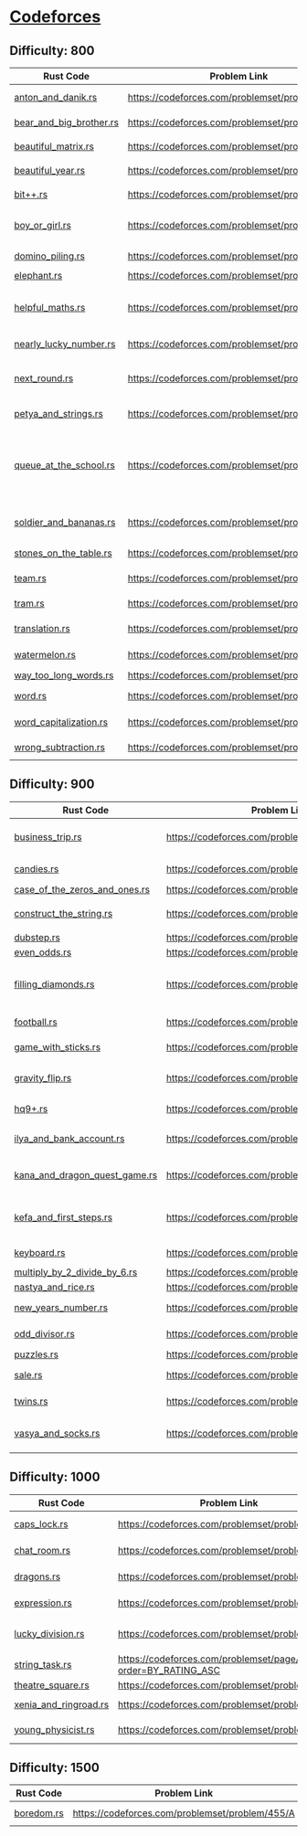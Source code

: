 # [Codeforces](https://codeforces.com/)
## Difficulty: 800
| Rust Code | Problem Link | Tags |
| --------- | ------------ | ---- |
| [anton_and_danik.rs](src/archive/800/anton_and_danik.rs) | https://codeforces.com/problemset/problem/734/A | `implementation`, `strings`, `*800` |
| [bear_and_big_brother.rs](src/archive/800/bear_and_big_brother.rs) | https://codeforces.com/problemset/problem/791/A | `implementation`, `*800` |
| [beautiful_matrix.rs](src/archive/800/beautiful_matrix.rs) | https://codeforces.com/problemset/problem/263/A | `implementation`, `*800` |
| [beautiful_year.rs](src/archive/800/beautiful_year.rs) | https://codeforces.com/problemset/problem/271/A | `brute force`, `*800` |
| [bit++.rs](src/archive/800/bit++.rs) | https://codeforces.com/problemset/problem/282/A | `implementation`, `*800` |
| [boy_or_girl.rs](src/archive/800/boy_or_girl.rs) | https://codeforces.com/problemset/problem/236/A | `brute force`, `implementation`, `strings`, `*800` |
| [domino_piling.rs](src/archive/800/domino_piling.rs) | https://codeforces.com/problemset/problem/50/A | `greedy`, `math`, `*800` |
| [elephant.rs](src/archive/800/elephant.rs) | https://codeforces.com/problemset/problem/617/A | `math`, `*800` |
| [helpful_maths.rs](src/archive/800/helpful_maths.rs) | https://codeforces.com/problemset/problem/339/A | `greedy`, `implementation`, `sortings`, `strings`, `*800` |
| [nearly_lucky_number.rs](src/archive/800/nearly_lucky_number.rs) | https://codeforces.com/problemset/problem/110/A | `implementation`, `*800` |
| [next_round.rs](src/archive/800/next_round.rs) | https://codeforces.com/problemset/problem/158/A | `*special problem`, `implementation`, `*800` |
| [petya_and_strings.rs](src/archive/800/petya_and_strings.rs) | https://codeforces.com/problemset/problem/112/A | `implementation`, `strings`, `*800` |
| [queue_at_the_school.rs](src/archive/800/queue_at_the_school.rs) | https://codeforces.com/problemset/problem/266/B | `constructive algorithms`, `graph matchings`, `implementation`, `shortest paths`, `*800` |
| [soldier_and_bananas.rs](src/archive/800/soldier_and_bananas.rs) | https://codeforces.com/problemset/problem/546/A | `brute force`, `implementation`, `math`, `*800` |
| [stones_on_the_table.rs](src/archive/800/stones_on_the_table.rs) | https://codeforces.com/problemset/problem/266/A | `implementation`, `*800` |
| [team.rs](src/archive/800/team.rs) | https://codeforces.com/problemset/problem/231/A | `brute force`, `greedy`, `*800` |
| [tram.rs](src/archive/800/tram.rs) | https://codeforces.com/problemset/problem/116/A | `implementation`, `*800` |
| [translation.rs](src/archive/800/translation.rs) | https://codeforces.com/problemset/problem/41/A | `implementation`, `strings`, `*800` |
| [watermelon.rs](src/archive/800/watermelon.rs) | https://codeforces.com/problemset/problem/4/A | `brute force`, `math`, `*800` |
| [way_too_long_words.rs](src/archive/800/way_too_long_words.rs) | https://codeforces.com/problemset/problem/71/A | `strings`, `*800` |
| [word.rs](src/archive/800/word.rs) | https://codeforces.com/problemset/problem/59/A | `implementation`, `strings`, `*800` |
| [word_capitalization.rs](src/archive/800/word_capitalization.rs) | https://codeforces.com/problemset/problem/281/A | `implementation`, `strings`, `*800` |
| [wrong_subtraction.rs](src/archive/800/wrong_subtraction.rs) | https://codeforces.com/problemset/problem/977/A | `implementation`, `*800` |

## Difficulty: 900
| Rust Code | Problem Link | Tags |
| --------- | ------------ | ---- |
| [business_trip.rs](src/archive/900/business_trip.rs) | https://codeforces.com/problemset/problem/149/A | `greedy`, `implementation`, `sortings`, `*900` |
| [candies.rs](src/archive/900/candies.rs) | https://codeforces.com/problemset/problem/1343/A | `brute force`, `math`, `*900` |
| [case_of_the_zeros_and_ones.rs](src/archive/900/case_of_the_zeros_and_ones.rs) | https://codeforces.com/problemset/problem/556/A | `greedy`, `*900` |
| [construct_the_string.rs](src/archive/900/construct_the_string.rs) | https://codeforces.com/problemset/problem/1335/B | `constructive algorithms`, `*900` |
| [dubstep.rs](src/archive/900/dubstep.rs) | https://codeforces.com/problemset/problem/208/A | `strings`, `*900` |
| [even_odds.rs](src/archive/900/even_odds.rs) | https://codeforces.com/problemset/problem/318/A | `math`, `*900` |
| [filling_diamonds.rs](src/archive/900/filling_diamonds.rs) | https://codeforces.com/problemset/problem/1339/A | `brute force`, `dp`, `implementation`, `math`, `*900` |
| [football.rs](src/archive/900/football.rs) | https://codeforces.com/problemset/problem/96/A | `implementation`, `strings`, `*900` |
| [game_with_sticks.rs](src/archive/900/game_with_sticks.rs) | https://codeforces.com/problemset/problem/451/A | `implementation`, `*900` |
| [gravity_flip.rs](src/archive/900/gravity_flip.rs) | https://codeforces.com/problemset/problem/405/A | `greedy`, `implementation`, `sortings`, `*900` |
| [hq9+.rs](src/archive/900/hq9+.rs) | https://codeforces.com/problemset/problem/133/A | `implementation`, `*900` |
| [ilya_and_bank_account.rs](src/archive/900/ilya_and_bank_account.rs) | https://codeforces.com/problemset/problem/313/A | `implementation`, `number theory`, `*900` |
| [kana_and_dragon_quest_game.rs](src/archive/900/kana_and_dragon_quest_game.rs) | https://codeforces.com/problemset/problem/1337/B | `greedy`, `implementation`, `math`, `*900` |
| [kefa_and_first_steps.rs](src/archive/900/kefa_and_first_steps.rs) | https://codeforces.com/problemset/problem/580/A | `brute force`, `dp`, `implementation`, `*900` |
| [keyboard.rs](src/archive/900/keyboard.rs) | https://codeforces.com/problemset/problem/474/A | `implementation`, `*900` |
| [multiply_by_2_divide_by_6.rs](src/archive/900/multiply_by_2_divide_by_6.rs) | https://codeforces.com/problemset/problem/1374/B | `math`, `*900` |
| [nastya_and_rice.rs](src/archive/900/nastya_and_rice.rs) | https://codeforces.com/problemset/problem/1341/A | `math`, `*900` |
| [new_years_number.rs](src/archive/900/new_years_number.rs) | https://codeforces.com/problemset/problem/1475/B | `brute force`, `dp`, `math`, `*900` |
| [odd_divisor.rs](src/archive/900/odd_divisor.rs) | https://codeforces.com/problemset/problem/1475/A | `math`, `number theory`, `*900` |
| [puzzles.rs](src/archive/900/puzzles.rs) | https://codeforces.com/problemset/problem/337/A | `greedy`, `*900` |
| [sale.rs](src/archive/900/sale.rs) | https://codeforces.com/problemset/problem/34/B | `greedy`, `sortings`, `*900` |
| [twins.rs](src/archive/900/twins.rs) | https://codeforces.com/problemset/problem/160/A | `greedy`, `sortings`, `*900` |
| [vasya_and_socks.rs](src/archive/900/vasya_and_socks.rs) | https://codeforces.com/problemset/problem/460/A | `brute force`, `implementation`, `math`, `*900` |

## Difficulty: 1000
| Rust Code | Problem Link | Tags |
| --------- | ------------ | ---- |
| [caps_lock.rs](src/archive/1000/caps_lock.rs) | https://codeforces.com/problemset/problem/131/A | `implementation`, `strings`, `*1000` |
| [chat_room.rs](src/archive/1000/chat_room.rs) | https://codeforces.com/problemset/problem/58/A | `greedy`, `strings`, `*1000` |
| [dragons.rs](src/archive/1000/dragons.rs) | https://codeforces.com/problemset/problem/230/A | `greedy`, `sortings`, `*1000` |
| [expression.rs](src/archive/1000/expression.rs) | https://codeforces.com/problemset/problem/479/A | `brute force`, `math`, `*1000` |
| [lucky_division.rs](src/archive/1000/lucky_division.rs) | https://codeforces.com/problemset/problem/122/A | `brute force`, `number theory`, `*1000` |
| [string_task.rs](src/archive/1000/string_task.rs) | https://codeforces.com/problemset/page/7?order=BY_RATING_ASC | `` |
| [theatre_square.rs](src/archive/1000/theatre_square.rs) | https://codeforces.com/problemset/problem/1/A | `math`, `*1000` |
| [xenia_and_ringroad.rs](src/archive/1000/xenia_and_ringroad.rs) | https://codeforces.com/problemset/problem/339/B | `implementation`, `*1000` |
| [young_physicist.rs](src/archive/1000/young_physicist.rs) | https://codeforces.com/problemset/problem/69/A | `implementation`, `math`, `*1000` |

## Difficulty: 1500
| Rust Code | Problem Link | Tags |
| --------- | ------------ | ---- |
| [boredom.rs](src/archive/1500/boredom.rs) | https://codeforces.com/problemset/problem/455/A | `dp`, `*1500` |
